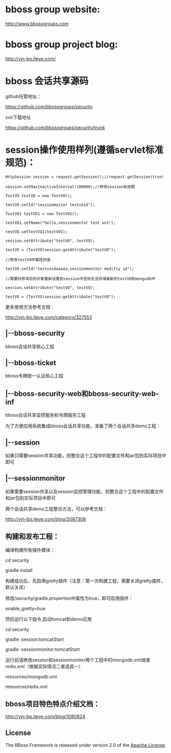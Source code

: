 ﻿# bboss group website:
http://www.bbossgroups.com

# bboss group project blog:
http://yin-bp.iteye.com/

# bboss 会话共享源码
github托管地址： 

https://github.com/bbossgroups/security 

svn下载地址 

https://github.com/bbossgroups/security/trunk 

# session操作使用样列(遵循servlet标准规范)：

```
HttpSession session = request.getSession();//request.getSession(true)

session.setMaxInactiveInterval(180000);//修改session有效期

TestVO testVO = new TestVO();

testVO.setId("sessionmoitor testvoid");

TestVO1 testVO1 = new TestVO1();

testVO1.setName("hello,sessionmoitor test vo1");

testVO.setTestVO1(testVO1);

session.setAttribute("testVO", testVO);

testVO = (TestVO)session.getAttribute("testVO");

//修改testVO中属性的值

testVO.setId("testvoidaaaaa,sessionmonitor modifiy id");

//需要将修改后的对象重新设置到session中否则无法存储最新的testVO到mongodb中

session.setAttribute("testVO", testVO);

testVO = (TestVO)session.getAttribute("testVO");

```

更多使用方法参考文档：

http://yin-bp.iteye.com/category/327553

## |--bboss-security

  bboss会话共享核心工程
  
## |--bboss-ticket

  bboss令牌统一认证核心工程  

## |--bboss-security-web和bboss-security-web-inf

bboss会话共享监控服务和令牌服务工程

为了方便应用系统集成bboss会话共享功能，准备了两个会话共享demo工程： 

## |--session 

如果只需要session共享功能，则整合这个工程中的配置文件和jar包到实际项目中即可 

## |--sessionmonitor

如果需要session共享以及session监控管理功能，则整合这个工程中的配置文件和jar包到实际项目中即可 

两个会话共享demo工程整合方法，可以参考文档：

http://yin-bp.iteye.com/blog/2087308

## 构建和发布工程：

编译构建所有插件模块：

cd security

gradle install

构建成功后，先启用gretty插件（注意：第一次构建工程，需要关闭gretty插件，默认关闭）

修改/security/gradle.properties中属性为true，即可启用插件：

enable_gretty=true

然后运行以下指令,启动tomcat和demo应用

cd security

gradle :session:tomcatStart

gradle :sessionmonitor:tomcatStart

运行前请修改session和sessionmonitor两个工程中的mongodb.xml或者redis.xml（根据实际情况二者选其一）

resources/mongodb.xml

resources/redis.xml


## bboss项目特色特点介绍文档：
http://yin-bp.iteye.com/blog/1080824

## License

The BBoss Framework is released under version 2.0 of the [Apache License][].

[Apache License]: http://www.apache.org/licenses/LICENSE-2.0